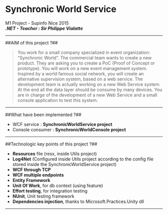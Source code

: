 Synchronic World Service
======================

M1 Project - Supinfo Nice 2015<br/>
***.NET - Teacher : Sir Philippe Vialatte***

* * *
##AIM of this project ?##
>You work for a small company specialized in event organization: “Synchronic World”. The commercial team wants to create a new product. They are asking you to create a PoC (Proof of Concept or prototype).
You will work on a new event management system. Inspired by a world famous social network, you will create an alternative supervision system, based on a web service.
The development team is actually working on a new Web Service system. At the end all the data layer should be consume by many devices.
You are in charge of the development of a new Web Service and a small console application to test this system.

* * *
##What have been implemented ?##
* WCF service : **SynchronicWorldService project**
* Console consumer : **SynchronicWorldConsole project**

* * *
##Technologic key points of this project ?##
* **Resources** file (resx, inside Utils project)
* **Log4Net** (Configured inside Utils project according to the config file stored inside the SynchronicWorldService project)
* **WCF through TCP**
* **WCF multiple endpoints**
* **Entity Framework**
* **Unit Of Work**, for db context (using feature)
* **Effort testing**, for integration testing
* **NUnit**, Unit testing framework
* **Dependencies injection**, thanks to Microsoft.Practices.Unity dll

* * *




